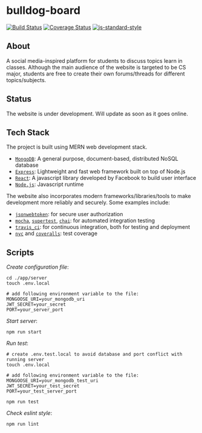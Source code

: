 # bulldog-board
[![Build Status](https://travis-ci.com/aqd14/bulldog-board.svg?branch=master)](https://travis-ci.com/aqd14/bulldog-board)
[![Coverage Status](https://coveralls.io/repos/github/aqd14/bulldog-board/badge.svg?branch=auth-api-test)](https://coveralls.io/github/aqd14/bulldog-board?branch=auth-api-test)
[![js-standard-style](https://img.shields.io/badge/code%20style-standard-brightgreen.svg)](http://standardjs.com)

## About
A social media-inspired platform for students to discuss topics learn in classes. Although the main audience of the website is targeted to be CS major, students are free to create their own forums/threads for different topics/subjects. 

## Status
The website is under development. Will update as soon as it goes online.

## Tech Stack
The project is built using MERN web development stack.
* [`MongoDB`](https://www.mongodb.com): A general purpose, document-based, distributed NoSQL database
* [`Express`](https://expressjs.com): Lightweight and fast web framework built on top of Node.js
* [`React`](https://reactjs.org): A javascript library developed by Facebook to build user interface
* [`Node.js`](https://nodejs.org/en/): Javascript runtime

The website also incorporates modern frameworks/libraries/tools to make development more reliably and securely. Some examples include:
* [`jsonwebtoken`](https://github.com/auth0/node-jsonwebtoken): for secure user authorization
* [`mocha`](https://mochajs.org), [`supertest`](https://github.com/visionmedia/supertest), [`chai`](https://www.chaijs.com): for automated integration testing
* [`travis_ci`](https://travis-ci.com): for continuous integration, both for testing and deployment
* [`nyc`](https://github.com/istanbuljs/nyc) and [`coveralls`](https://coveralls.io): test coverage

## Scripts
_Create configuration file_:
```
cd ./app/server 
touch .env.local

# add following environment variable to the file:
MONGOOSE_URI=your_mongodb_uri
JWT_SECRET=your_secret
PORT=your_server_port
```

_Start server_:
```
npm run start
```

_Run test_:
```
# create .env.test.local to avoid database and port conflict with running server
touch .env.local

# add following environment variable to the file:
MONGOOSE_URI=your_mongodb_test_uri
JWT_SECRET=your_test_secret
PORT=your_test_server_port

npm run test
```

_Check eslint style_:
```
npm run lint
```
